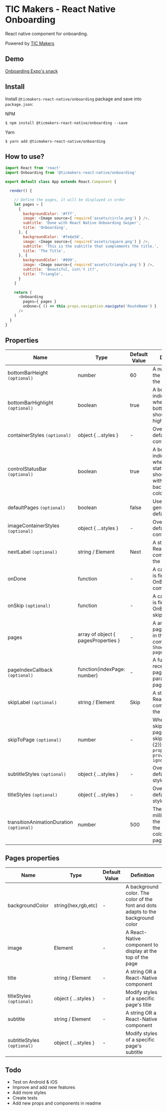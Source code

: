 # TIC Makers - React Native Onboarding
React native component for onboarding.

Powered by [TIC Makers](https://ticmakers.com)

## Demo

[Onboarding Expo's snack]()

## Install

Install `@ticmakers-react-native/onboarding` package and save into `package.json`:

NPM
```shell
$ npm install @ticmakers-react-native/onboarding --save
```

Yarn
```shell
$ yarn add @ticmakers-react-native/onboarding
```

## How to use?

```javascript
import React from 'react'
import Onboarding from '@ticmakers-react-native/onboarding'

export default class App extends React.Component {

  render() {

    // Define the pages, it will be displayed in order
    let pages = [
      {
        backgroundColor: '#fff',
        image: <Image source={ require('assets/circle.png') } />,
        subtitle: 'Done with React Native Onboarding Swiper',
        title: 'Onboarding',
      }, {
        backgroundColor: '#fe6e58',
        image: <Image source={ require('assets/square.png') } />,
        subtitle: 'This is the subtitle that sumplements the title.',
        title: 'The Title',
      }, {
        backgroundColor: '#999',
        image: <Image source={ require('assets/triangle.png') } />,
        subtitle: 'Beautiful, isn\'t it?',
        title: 'Triangle',
      }
    ]

    return (
      <Onboarding
        pages={ pages }
        onDone={ () => this.props.navigation.navigate('RouteName') }
      />
    )
  }
}
```

## Properties

| Name | Type | Default Value | Definition |
| ---- | ---- | ------------- | ---------- |
| bottomBarHeight `(optional)` | number | 60 | A number for the height of the bottom bar
| bottomBarHighlight `(optional)` | boolean | true | A bool flag indicating whether the bottom bar should be highlighted
| containerStyles `(optional)` | object { ...styles } | - | Override the default container styles
| controlStatusBar `(optional)` | boolean | true | A bool flag indicating whether the status bar should change with the background color
| defaultPages `(optional)` | boolean | false | Use 3 pages generated by default
| imageContainerStyles `(optional)` | object { ...styles } | - | Override the default image container styles
| nextLabel `(optional)` | string / Element | Next | A string or a React-Native component for the Next label
| onDone | function | - | A callback that is fired after the OnBoarding is completed
| onSkip `(optional)` | function | - | A callback that is fired if the OnBoarding is skipped
| pages | array of object { pagesProperties } | - | A array of pages to show in the component. `Show below pagesProperties`
| pageIndexCallback `(optional)` | function(indexPage: number) | - | A function that receives the page index as a parameter on page change
| skipLabel `(optional)` | string / Element | Skip | A string OR a React-Native component for the Skip label
| skipToPage `(optional)` | number | - | When pressing skip, go to that page (ex. skipToPage={2}). `If this prop is provided, ignores onSkip`
| subtitleStyles `(optional)` | object { ...styles } | - | Override the default subtitle styles
| titleStyles `(optional)` | object { ...styles } | - | Override the default title styles
| transitionAnimationDuration `(optional)` | number | 500 | The duration in milliseconds for the animation of the background color for the page transition

## Pages properties
| Name | Type | Default Value | Definition |
| ---- | ---- | ------------- | ---------- |
| backgroundColor | string(hex,rgb,etc) | - | A background color. The color of the font and dots adapts to the background color
| image | Element | - | A React-Native component to display at the top of the page
| title | string / Element | - | A string OR a React-Native component
| titleStyles `(optional)` | object { ...styles } | - | Modify styles of a specific page's title
| subtitle | string / Element | - | A string OR a React-Native component
| subtitleStyles `(optional)` | object { ...styles } | - | Modify styles of a specific page's subtitle

## Todo

- Test on Android & iOS
- Improve and add new features
- Add more styles
- Create tests
- Add new props and components in readme
